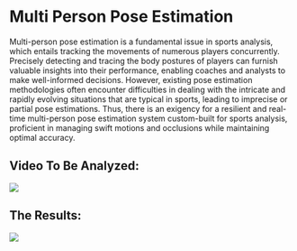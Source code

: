 # Multi Person Pose Estimation
Multi-person pose estimation is a fundamental issue in sports analysis, which entails tracking the movements of numerous players concurrently. Precisely detecting and tracing the body postures of players can furnish valuable insights into their performance, enabling coaches and analysts to make well-informed decisions. However, existing pose estimation methodologies often encounter difficulties in dealing with the intricate and rapidly evolving situations that are typical in sports, leading to imprecise or partial pose estimations. Thus, there is an exigency for a resilient and real-time multi-person pose estimation system custom-built for sports analysis, proficient in managing swift motions and occlusions while maintaining optimal accuracy.
## Video To Be Analyzed:
![](https://github.com/HashemRawashdeh/Multi-Person-Pose-Estimation/blob/main/TestVideo.gif)
## The Results:
![](https://github.com/HashemRawashdeh/Multi-Person-Pose-Estimation/blob/main/output.gif)
